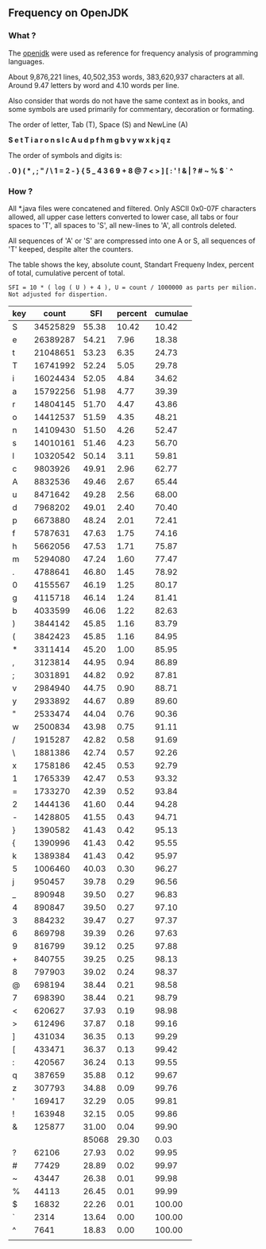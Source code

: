 ## Frequency on OpenJDK

### What ?

The [openjdk](https://github.com/openjdk/jdk) were used as reference for frequency analysis of programming languages.

About 9,876,221 lines, 40,502,353 words, 383,620,937 characters at all. 
Around 9.47 letters by word and 4.10 words per line.

Also consider that words do not have the same context as in books, and some symbols are used primarily for commentary,  decoration or formating.

The order of letter, Tab (T), Space (S) and NewLine (A)

**S e t T i a r o n s l c A u d p f h m g b v y w x k j q z**

The order of symbols and digits is:

**. 0 ) ( * , ; " / \ 1 = 2 - } { 5 _ 4 3 6 9 + 8 @ 7 < > ] [ : ' ! & | ? # ~ % $ ` ^**

### How ?

All *.java files were concatened and filtered. Only ASCII 0x0-07F characters allowed, all upper case letters converted to lower case, all tabs or four spaces to 'T', all spaces to 'S', all new-lines to 'A', all controls deleted. 

All sequences of 'A' or 'S' are compressed into one A or S, all sequences of 'T' keeped, despite alter the counters.

The table shows the key, absolute count, Standart Frequeny Index, percent of total, cumulative percent of total. 

    SFI = 10 * ( log ( U ) + 4 ), U = count / 1000000 as parts per milion. Not adjusted for dispertion.

| key | count | SFI | percent | cumulae |
| --- | --- | --- | --- | --- |
| S | 34525829 | 55.38 | 10.42 | 10.42 |
| e | 26389287 | 54.21 | 7.96 | 18.38 |
| t | 21048651 | 53.23 | 6.35 | 24.73 |
| T | 16741992 | 52.24 | 5.05 | 29.78 |
| i | 16024434 | 52.05 | 4.84 | 34.62 |
| a | 15792256 | 51.98 | 4.77 | 39.39 |
| r | 14804145 | 51.70 | 4.47 | 43.86 |
| o | 14412537 | 51.59 | 4.35 | 48.21 |
| n | 14109430 | 51.50 | 4.26 | 52.47 |
| s | 14010161 | 51.46 | 4.23 | 56.70 |
| l | 10320542 | 50.14 | 3.11 | 59.81 |
| c | 9803926 | 49.91 | 2.96 | 62.77 |
| A | 8832536 | 49.46 | 2.67 | 65.44 |
| u | 8471642 | 49.28 | 2.56 | 68.00 |
| d | 7968202 | 49.01 | 2.40 | 70.40 |
| p | 6673880 | 48.24 | 2.01 | 72.41 |
| f | 5787631 | 47.63 | 1.75 | 74.16 |
| h | 5662056 | 47.53 | 1.71 | 75.87 |
| m | 5294080 | 47.24 | 1.60 | 77.47 |
| . | 4788641 | 46.80 | 1.45 | 78.92 |
| 0 | 4155567 | 46.19 | 1.25 | 80.17 |
| g | 4115718 | 46.14 | 1.24 | 81.41 |
| b | 4033599 | 46.06 | 1.22 | 82.63 |
| ) | 3844142 | 45.85 | 1.16 | 83.79 |
| ( | 3842423 | 45.85 | 1.16 | 84.95 |
| * | 3311414 | 45.20 | 1.00 | 85.95 |
| , | 3123814 | 44.95 | 0.94 | 86.89 |
| ; | 3031891 | 44.82 | 0.92 | 87.81 |
| v | 2984940 | 44.75 | 0.90 | 88.71 |
| y | 2933892 | 44.67 | 0.89 | 89.60 |
| " | 2533474 | 44.04 | 0.76 | 90.36 |
| w | 2500834 | 43.98 | 0.75 | 91.11 |
| / | 1915287 | 42.82 | 0.58 | 91.69 |
| \ | 1881386 | 42.74 | 0.57 | 92.26 |
| x | 1758186 | 42.45 | 0.53 | 92.79 |
| 1 | 1765339 | 42.47 | 0.53 | 93.32 |
| = | 1733270 | 42.39 | 0.52 | 93.84 |
| 2 | 1444136 | 41.60 | 0.44 | 94.28 |
| - | 1428805 | 41.55 | 0.43 | 94.71 |
| } | 1390582 | 41.43 | 0.42 | 95.13 |
| { | 1390996 | 41.43 | 0.42 | 95.55 |
| k | 1389384 | 41.43 | 0.42 | 95.97 |
| 5 | 1006460 | 40.03 | 0.30 | 96.27 |
| j | 950457 | 39.78 | 0.29 | 96.56 |
| _ | 890948 | 39.50 | 0.27 | 96.83 |
| 4 | 890847 | 39.50 | 0.27 | 97.10 |
| 3 | 884232 | 39.47 | 0.27 | 97.37 |
| 6 | 869798 | 39.39 | 0.26 | 97.63 |
| 9 | 816799 | 39.12 | 0.25 | 97.88 |
| + | 840755 | 39.25 | 0.25 | 98.13 |
| 8 | 797903 | 39.02 | 0.24 | 98.37 |
| @ | 698194 | 38.44 | 0.21 | 98.58 |
| 7 | 698390 | 38.44 | 0.21 | 98.79 |
| < | 620627 | 37.93 | 0.19 | 98.98 |
| > | 612496 | 37.87 | 0.18 | 99.16 |
| ] | 431034 | 36.35 | 0.13 | 99.29 |
| [ | 433471 | 36.37 | 0.13 | 99.42 |
| : | 420567 | 36.24 | 0.13 | 99.55 |
| q | 387659 | 35.88 | 0.12 | 99.67 |
| z | 307793 | 34.88 | 0.09 | 99.76 |
| ' | 169417 | 32.29 | 0.05 | 99.81 |
| ! | 163948 | 32.15 | 0.05 | 99.86 |
| & | 125877 | 31.00 | 0.04 | 99.90 |
| | | 85068 | 29.30 | 0.03 | 99.93 |
| ? | 62106 | 27.93 | 0.02 | 99.95 |
| # | 77429 | 28.89 | 0.02 | 99.97 |
| ~ | 43447 | 26.38 | 0.01 | 99.98 |
| % | 44113 | 26.45 | 0.01 | 99.99 |
| $ | 16832 | 22.26 | 0.01 | 100.00 |
| ` | 2314 | 13.64 | 0.00 | 100.00 |
| ^ | 7641 | 18.83 | 0.00 | 100.00 |
| | | | | |
